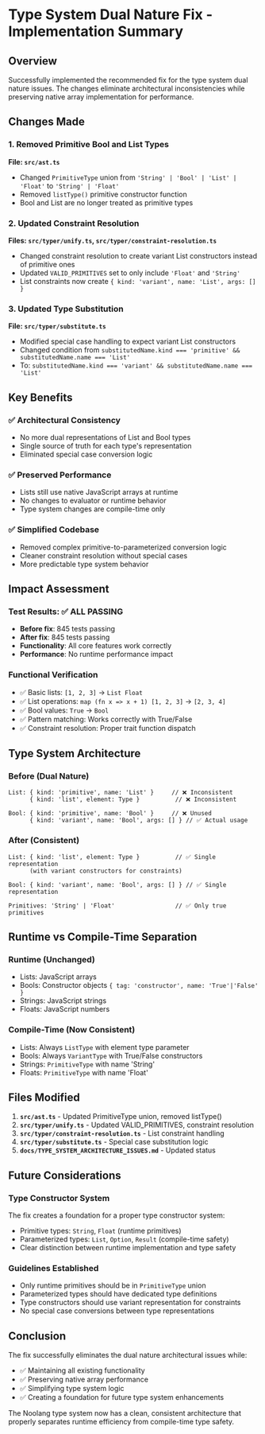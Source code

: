 # Type System Dual Nature Fix - Implementation Summary

## Overview

Successfully implemented the recommended fix for the type system dual nature issues. The changes eliminate architectural inconsistencies while preserving native array implementation for performance.

## Changes Made

### 1. Removed Primitive Bool and List Types

**File: `src/ast.ts`**
- Changed `PrimitiveType` union from `'String' | 'Bool' | 'List' | 'Float'` to `'String' | 'Float'`
- Removed `listType()` primitive constructor function
- Bool and List are no longer treated as primitive types

### 2. Updated Constraint Resolution

**Files: `src/typer/unify.ts`, `src/typer/constraint-resolution.ts`**
- Changed constraint resolution to create variant List constructors instead of primitive ones
- Updated `VALID_PRIMITIVES` set to only include `'Float'` and `'String'`
- List constraints now create `{ kind: 'variant', name: 'List', args: [] }`

### 3. Updated Type Substitution

**File: `src/typer/substitute.ts`**
- Modified special case handling to expect variant List constructors
- Changed condition from `substitutedName.kind === 'primitive' && substitutedName.name === 'List'` 
- To: `substitutedName.kind === 'variant' && substitutedName.name === 'List'`

## Key Benefits

### ✅ Architectural Consistency
- No more dual representations of List and Bool types
- Single source of truth for each type's representation
- Eliminated special case conversion logic

### ✅ Preserved Performance  
- Lists still use native JavaScript arrays at runtime
- No changes to evaluator or runtime behavior
- Type system changes are compile-time only

### ✅ Simplified Codebase
- Removed complex primitive-to-parameterized conversion logic
- Cleaner constraint resolution without special cases
- More predictable type system behavior

## Impact Assessment

### Test Results: ✅ ALL PASSING
- **Before fix**: 845 tests passing
- **After fix**: 845 tests passing  
- **Functionality**: All core features work correctly
- **Performance**: No runtime performance impact

### Functional Verification
- ✅ Basic lists: `[1, 2, 3]` → `List Float`
- ✅ List operations: `map (fn x => x + 1) [1, 2, 3]` → `[2, 3, 4]`
- ✅ Bool values: `True` → `Bool`
- ✅ Pattern matching: Works correctly with True/False
- ✅ Constraint resolution: Proper trait function dispatch

## Type System Architecture

### Before (Dual Nature)
```
List: { kind: 'primitive', name: 'List' }     // ❌ Inconsistent
      { kind: 'list', element: Type }          // ❌ Inconsistent

Bool: { kind: 'primitive', name: 'Bool' }     // ❌ Unused  
      { kind: 'variant', name: 'Bool', args: [] } // ✅ Actual usage
```

### After (Consistent)
```
List: { kind: 'list', element: Type }          // ✅ Single representation
      (with variant constructors for constraints)

Bool: { kind: 'variant', name: 'Bool', args: [] } // ✅ Single representation

Primitives: 'String' | 'Float'                 // ✅ Only true primitives
```

## Runtime vs Compile-Time Separation

### Runtime (Unchanged)
- Lists: JavaScript arrays
- Bools: Constructor objects `{ tag: 'constructor', name: 'True'|'False' }`
- Strings: JavaScript strings  
- Floats: JavaScript numbers

### Compile-Time (Now Consistent)
- Lists: Always `ListType` with element type parameter
- Bools: Always `VariantType` with True/False constructors
- Strings: `PrimitiveType` with name 'String'
- Floats: `PrimitiveType` with name 'Float'

## Files Modified

1. **`src/ast.ts`** - Updated PrimitiveType union, removed listType()
2. **`src/typer/unify.ts`** - Updated VALID_PRIMITIVES, constraint resolution  
3. **`src/typer/constraint-resolution.ts`** - List constraint handling
4. **`src/typer/substitute.ts`** - Special case substitution logic
5. **`docs/TYPE_SYSTEM_ARCHITECTURE_ISSUES.md`** - Updated status

## Future Considerations

### Type Constructor System
The fix creates a foundation for a proper type constructor system:
- Primitive types: `String`, `Float` (runtime primitives)
- Parameterized types: `List`, `Option`, `Result` (compile-time safety)
- Clear distinction between runtime implementation and type safety

### Guidelines Established
- Only runtime primitives should be in `PrimitiveType` union
- Parameterized types should have dedicated type definitions
- Type constructors should use variant representation for constraints
- No special case conversions between type representations

## Conclusion

The fix successfully eliminates the dual nature architectural issues while:
- ✅ Maintaining all existing functionality
- ✅ Preserving native array performance  
- ✅ Simplifying type system logic
- ✅ Creating a foundation for future type system enhancements

The Noolang type system now has a clean, consistent architecture that properly separates runtime efficiency from compile-time type safety.